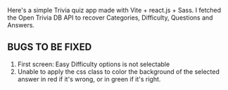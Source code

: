 Here's a simple Trivia quiz app made with Vite + react.js + Sass.
I fetched the Open Trivia DB API to recover Categories, Difficulty, Questions and Answers.

## BUGS TO BE FIXED ##
1. First screen: Easy Difficulty options is not selectable
2. Unable to apply the css class to color the background of the selected answer in red if it's wrong, or in green if it's right.

